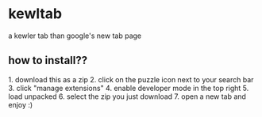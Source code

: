 <h1>kewltab</h1>
a kewler tab than google's new tab page

<h2>how to install??</h2>
1. download this as a zip
2. click on the puzzle icon next to your search bar
3. click "manage extensions"
4. enable developer mode in the top right 
5. load unpacked
6. select the zip you just download
7. open a new tab and enjoy :)
